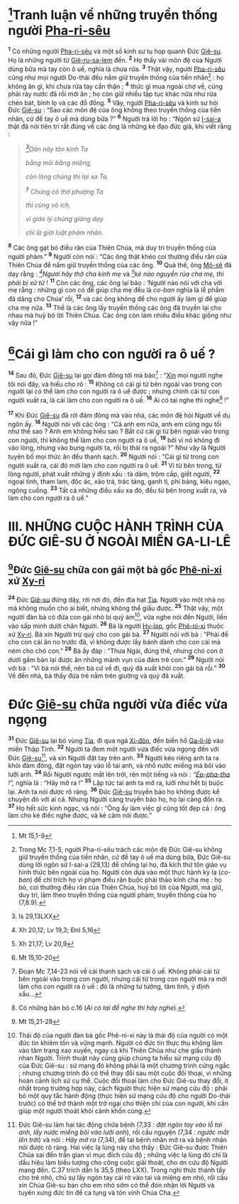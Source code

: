 # [^1@-5a6a8225-9b32-4ddc-be11-1f0fedd81e38]Tranh luận về những truyền thống người [Pha-ri-sêu]()

<sup><b>1</b></sup> Có những người [Pha-ri-sêu]() và một số kinh sư tụ họp quanh Đức [Giê-su](). Họ là những người từ [Giê-ru-sa-lem]() đến. <sup><b>2</b></sup> Họ thấy vài môn đệ của Người dùng bữa mà tay còn ô uế, nghĩa là chưa rửa. <sup><b>3</b></sup> Thật vậy, người [Pha-ri-sêu]() cũng như mọi người Do-thái đều nắm giữ truyền thống của tiền nhân[^1-5a6a8225-9b32-4ddc-be11-1f0fedd81e38] : họ không ăn gì, khi chưa rửa tay cẩn thận ; <sup><b>4</b></sup> thức gì mua ngoài chợ về, cũng phải rảy nước đã rồi mới ăn ; họ còn giữ nhiều tập tục khác nữa như rửa chén bát, bình lọ và các đồ đồng. <sup><b>5</b></sup> Vậy, người [Pha-ri-sêu]() và kinh sư hỏi Đức [Giê-su]() : “Sao các môn đệ của ông không theo truyền thống của tiền nhân, cứ để tay ô uế mà dùng bữa ?” <sup><b>6</b></sup> Người trả lời họ : “Ngôn sứ [I-sai-a]() thật đã nói tiên tri rất đúng về các ông là những kẻ đạo đức giả, khi viết rằng :

> _[^2@-5a6a8225-9b32-4ddc-be11-1f0fedd81e38]Dân này tôn kính Ta_
>
> _bằng môi bằng miệng,_
>
> _còn lòng chúng thì lại xa Ta._
>
> <sup><b>7</b></sup> _Chúng có thờ phượng Ta_
>
> _thì cũng vô ích,_
>
> _vì giáo lý chúng giảng dạy_
>
> _chỉ là giới luật phàm nhân._

<sup><b>8</b></sup> Các ông gạt bỏ điều răn của Thiên Chúa, mà duy trì truyền thống của người phàm.” <sup><b>9</b></sup> Người còn nói : “Các ông thật khéo coi thường điều răn của Thiên Chúa để nắm giữ truyền thống của các ông. <sup><b>10</b></sup> Quả thế, ông [Mô-sê]() đã dạy rằng : _[^3@-5a6a8225-9b32-4ddc-be11-1f0fedd81e38]Ngươi hãy thờ cha kính mẹ_ và _[^4@-5a6a8225-9b32-4ddc-be11-1f0fedd81e38]kẻ nào nguyền rủa cha mẹ, thì phải bị xử tử_ ! <sup><b>11</b></sup> Còn các ông, các ông lại bảo : ‘Người nào nói với cha với mẹ rằng : những gì con có để giúp cha mẹ đều là _co-ban_ nghĩa là lễ phẩm đã dâng cho Chúa’ rồi, <sup><b>12</b></sup> và các ông không để cho người ấy làm gì để giúp cha mẹ nữa. <sup><b>13</b></sup> Thế là các ông lấy truyền thống các ông đã truyền lại cho nhau mà huỷ bỏ lời Thiên Chúa. Các ông còn làm nhiều điều khác giống như vậy nữa !”

# [^5@-5a6a8225-9b32-4ddc-be11-1f0fedd81e38]Cái gì làm cho con người ra ô uế ?

<sup><b>14</b></sup> Sau đó, Đức [Giê-su]() lại gọi đám đông tới mà bảo[^2-5a6a8225-9b32-4ddc-be11-1f0fedd81e38] : “[Xin]() mọi người nghe tôi nói đây, và hiểu cho rõ : <sup><b>15</b></sup> Không có cái gì từ bên ngoài vào trong con người lại có thể làm cho con người ra ô uế được ; nhưng chính cái từ con người xuất ra, là cái làm cho con người ra ô uế. <sup><b>16</b></sup> Ai có tai nghe thì nghe[^3-5a6a8225-9b32-4ddc-be11-1f0fedd81e38] !”

<sup><b>17</b></sup> Khi Đức [Giê-su]() đã rời đám đông mà vào nhà, các môn đệ hỏi Người về dụ ngôn ấy. <sup><b>18</b></sup> Người nói với các ông : “Cả anh em nữa, anh em cũng ngu tối như thế sao ? Anh em không hiểu sao ? Bất cứ cái gì từ bên ngoài vào trong con người, thì không thể làm cho con người ra ô uế, <sup><b>19</b></sup> bởi vì nó không đi vào lòng, nhưng vào bụng người ta, rồi bị thải ra ngoài ?” Như vậy là Người tuyên bố mọi thức ăn đều thanh sạch. <sup><b>20</b></sup> Người nói : “Cái gì từ trong con người xuất ra, cái đó mới làm cho con người ra ô uế. <sup><b>21</b></sup> Vì từ bên trong, từ lòng người, phát xuất những ý định xấu : tà dâm, trộm cắp, giết người, <sup><b>22</b></sup> ngoại tình, tham lam, độc ác, xảo trá, trác táng, ganh tị, phỉ báng, kiêu ngạo, ngông cuồng. <sup><b>23</b></sup> Tất cả những điều xấu xa đó, đều từ bên trong xuất ra, và làm cho con người ra ô uế.”

# III. NHỮNG CUỘC HÀNH TRÌNH CỦA ĐỨC GIÊ-SU Ở NGOÀI MIỀN GA-LI-LÊ

## [^6@-5a6a8225-9b32-4ddc-be11-1f0fedd81e38]Đức [Giê-su]() chữa con gái một bà gốc [Phê-ni-xi]() xứ [Xy-ri]()

<sup><b>24</b></sup> Đức [Giê-su]() đứng dậy, rời nơi đó, đến địa hạt [Tia](). Người vào một nhà nọ mà không muốn cho ai biết, nhưng không thể giấu được. <sup><b>25</b></sup> Thật vậy, một người đàn bà có đứa con gái nhỏ bị quỷ ám[^4-5a6a8225-9b32-4ddc-be11-1f0fedd81e38], vừa nghe nói đến Người, liền vào sấp mình dưới chân Người. <sup><b>26</b></sup> Bà là người [Hy-lạp](), gốc [Phê-ni-xi]() thuộc xứ [Xy-ri](). Bà xin Người trừ quỷ cho con gái bà. <sup><b>27</b></sup> Người nói với bà : “Phải để cho con cái ăn no trước đã, vì không được lấy bánh dành cho con cái mà ném cho chó con.” <sup><b>28</b></sup> Bà ấy đáp : “Thưa Ngài, đúng thế, nhưng chó con ở dưới gầm bàn lại được ăn những mảnh vụn của đám trẻ con.” <sup><b>29</b></sup> Người nói với bà : “Vì bà nói thế, nên bà cứ về đi, quỷ đã xuất khỏi con gái bà rồi.” <sup><b>30</b></sup> Về đến nhà, bà thấy đứa trẻ nằm trên giường và quỷ đã xuất.

# Đức [Giê-su]() chữa người vừa điếc vừa ngọng

<sup><b>31</b></sup> Đức [Giê-su]() lại bỏ vùng [Tia](), đi qua ngả [Xi-đôn](), đến biển hồ [Ga-li-lê]() vào miền Thập Tỉnh. <sup><b>32</b></sup> Người ta đem một người vừa điếc vừa ngọng đến với Đức [Giê-su]()[^5-5a6a8225-9b32-4ddc-be11-1f0fedd81e38], và xin Người đặt tay trên anh. <sup><b>33</b></sup> Người kéo riêng anh ta ra khỏi đám đông, đặt ngón tay vào lỗ tai anh, và nhổ nước miếng mà bôi vào lưỡi anh. <sup><b>34</b></sup> Rồi Người ngước mắt lên trời, rên một tiếng và nói : _“[Ép-pha-tha]() !”,_ nghĩa là : “Hãy mở ra !” <sup><b>35</b></sup> Lập tức tai anh ta mở ra, lưỡi như hết bị buộc lại. Anh ta nói được rõ ràng. <sup><b>36</b></sup> Đức [Giê-su]() truyền bảo họ không được kể chuyện đó với ai cả. Nhưng Người càng truyền bảo họ, họ lại càng đồn ra. <sup><b>37</b></sup> Họ hết sức kinh ngạc, và nói : “Ông ấy làm việc gì cũng tốt đẹp cả : ông làm cho kẻ điếc nghe được, và kẻ câm nói được.”

[^1-5a6a8225-9b32-4ddc-be11-1f0fedd81e38]: Trong Mc 7,1-5, người Pha-ri-sêu trách các môn đệ Đức Giê-su không giữ truyền thống của tiền nhân, cứ để tay ô uế mà dùng bữa, Đức Giê-su dùng lời ngôn sứ I-sai-a (29,13) để chống lại họ, đả kích thứ tôn giáo vụ hình thức bên ngoài của họ. Người còn dựa vào một thực hành kỳ lạ (_co-ban_) để chỉ trích họ vi phạm điều răn buộc phải thảo kính cha mẹ : họ bỏ, coi thường điều răn của Thiên Chúa, huỷ bỏ lời của Người, mà giữ, duy trì, làm theo truyền thống của người phàm, truyền thống của họ (7,8.9).

[^2-5a6a8225-9b32-4ddc-be11-1f0fedd81e38]: Đoạn Mc 7,14-23 nói về cái thanh sạch và cái ô uế. Không phải cái từ bên ngoài vào trong con người, nhưng cái từ trong con người mà ra mới làm cho con người ra ô uế : đó là những tư tưởng, tâm tình, ý định xấu...

[^3-5a6a8225-9b32-4ddc-be11-1f0fedd81e38]: Có những bản bỏ c.16 (_Ai có tai để nghe thì hãy nghe_).

[^4-5a6a8225-9b32-4ddc-be11-1f0fedd81e38]: Thái độ của người đàn bà gốc Phê-ni-xi này là thái độ của người có một đức tin khiêm tốn và vững mạnh. Người có đức tin thực thụ không lâm vào tâm trạng xao xuyến, ngay cả khi Thiên Chúa như che giấu thánh nhan Người. Trình thuật này cũng giúp chúng ta hiểu sứ mạng cứu độ của Đức Giê-su : sứ mạng đó không phải là một chương trình cứng ngắc ; nhưng chương trình đó có thể thay đổi sau một cuộc đối thoại, vì những hoàn cảnh lịch sử cụ thể. Cuộc đối thoại làm cho Đức Giê-su thay đổi, ít nhất trong trường hợp này, cách Người thực hiện sứ mạng cứu độ : phải bỏ một quy tắc hành động (thực hiện sứ mạng cứu độ cho người Do-thái trước) có thể trở thành một trở ngại cho thiện chí của con người, khi cần giúp một người thoát khỏi cảnh khốn cùng.

[^5-5a6a8225-9b32-4ddc-be11-1f0fedd81e38]: Đức Giê-su làm hai tác động chữa bệnh (7,33 : _đặt ngón tay vào lỗ tai anh, lấy nước miếng bôi vào lưỡi anh_), rồi cầu nguyện (7,34 : _ngước mắt lên trời_) và nói : _Hãy mở ra_ (7,34), để tai bệnh nhân mở ra và bệnh nhân nói được rõ ràng. Hai việc lạ lùng này cho thấy : Đức Giê-su được Thiên Chúa sai đến trần gian vì mục đích cứu độ ; những việc lạ lùng đó chỉ là dấu hiệu làm biểu tượng cho công cuộc giải thoát, cho ơn cứu độ Người mang đến. C.37 trích dẫn Is 35,5 (theo LXX). Trong nghi thức thánh tẩy cho trẻ nhỏ, chủ sự lấy ngón tay cái rờ vào tai và miệng em nhỏ, rồi cầu xin Chúa Giê-su ban cho em nhỏ sớm có thể đón nhận lời Người và tuyên xưng đức tin để ca tụng và tôn vinh Chúa Cha.

[^1@-5a6a8225-9b32-4ddc-be11-1f0fedd81e38]: Mt 15,1-9

[^2@-5a6a8225-9b32-4ddc-be11-1f0fedd81e38]: Is 29,13LXX

[^3@-5a6a8225-9b32-4ddc-be11-1f0fedd81e38]: Xh 20,12; Lv 19,3; Đnl 5,16

[^4@-5a6a8225-9b32-4ddc-be11-1f0fedd81e38]: Xh 21,17; Lv 20,9

[^5@-5a6a8225-9b32-4ddc-be11-1f0fedd81e38]: Mt 15,10-20

[^6@-5a6a8225-9b32-4ddc-be11-1f0fedd81e38]: Mt 15,21-28
